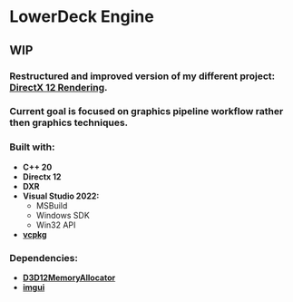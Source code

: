 # LowerDeck Engine
## WIP
### Restructured and improved version of my different project: [**DirectX 12 Rendering**](https://github.com/LowerDeckBoy/DirectX-12-Rendering).
### Current goal is focused on graphics pipeline workflow rather then graphics techniques.

### Built with:
- **C++ 20**
- **Directx 12**
- **DXR**
- **Visual Studio 2022:**
    - MSBuild
    - Windows SDK
    - Win32 API
- [**vcpkg**](https://www.vcpkg.io)

### Dependencies:
- [**D3D12MemoryAllocator**](https://github.com/GPUOpen-LibrariesAndSDKs/D3D12MemoryAllocator)
- [**imgui**](https://github.com/ocornut/imgui)

